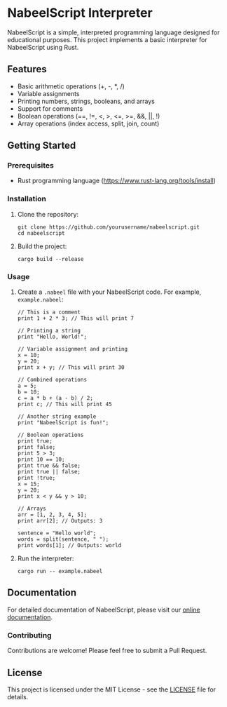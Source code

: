 # NabeelScript Interpreter

NabeelScript is a simple, interpreted programming language designed for educational purposes. This project implements a basic interpreter for NabeelScript using Rust.

## Features

- Basic arithmetic operations (+, -, *, /)
- Variable assignments
- Printing numbers, strings, booleans, and arrays
- Support for comments
- Boolean operations (==, !=, <, >, <=, >=, &&, ||, !)
- Array operations (index access, split, join, count)

## Getting Started

### Prerequisites

- Rust programming language (https://www.rust-lang.org/tools/install)

### Installation

1. Clone the repository:
   ```
   git clone https://github.com/yourusername/nabeelscript.git
   cd nabeelscript
   ```

2. Build the project:
   ```
   cargo build --release
   ```

### Usage

1. Create a `.nabeel` file with your NabeelScript code. For example, `example.nabeel`:

   ```
   // This is a comment
   print 1 + 2 * 3; // This will print 7

   // Printing a string
   print "Hello, World!";

   // Variable assignment and printing
   x = 10;
   y = 20;
   print x + y; // This will print 30

   // Combined operations
   a = 5;
   b = 10;
   c = a * b + (a - b) / 2;
   print c; // This will print 45

   // Another string example
   print "NabeelScript is fun!";

   // Boolean operations
   print true;
   print false;
   print 5 > 3;
   print 10 == 10;
   print true && false;
   print true || false;
   print !true;
   x = 15;
   y = 20;
   print x < y && y > 10;

   // Arrays
   arr = [1, 2, 3, 4, 5];
   print arr[2]; // Outputs: 3

   sentence = "Hello world";
   words = split(sentence, " ");
   print words[1]; // Outputs: world
   ```

2. Run the interpreter:
   ```
   cargo run -- example.nabeel
   ```

## Documentation

For detailed documentation of NabeelScript, please visit our [online documentation](https://nabeelgit.github.io/NabeelScript/).

### Contributing

Contributions are welcome! Please feel free to submit a Pull Request.

## License

This project is licensed under the MIT License - see the [LICENSE](LICENSE) file for details.
